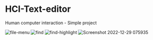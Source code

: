 # HCI-Text-editor
Human computer interaction - Simple project

![file-menu](https://github.com/vanja-djenadija/HCI-Text-editor/assets/130909026/b0a133a4-a507-4c94-b353-5194d4410d53)
![find](https://github.com/vanja-djenadija/HCI-Text-editor/assets/130909026/2c03895c-204c-4379-b46b-3ece10e42fb9)
![find-highlight](https://github.com/vanja-djenadija/HCI-Text-editor/assets/130909026/f445223f-2fec-4a66-9870-49b793fa1690)
![Screenshot 2022-12-29 075935](https://github.com/vanja-djenadija/HCI-Text-editor/assets/130909026/529be7cf-2b75-4dc8-9bca-a2ac558f1d28)

